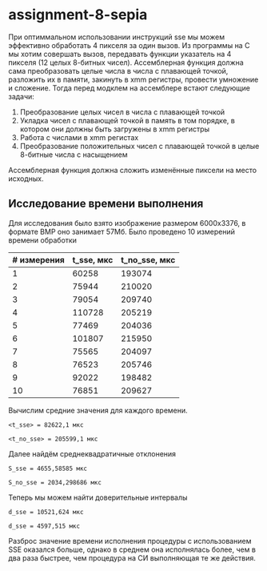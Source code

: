 # assignment-8-sepia

При оптиммальном использовании инструкций sse мы можем эффективно обработать 4 пикселя за один вызов. 
Из программы на C мы хотим совершать вызов, передавать функции указатель на 4 пикселя (12 целых 8-битных чисел).
Ассемблерная функция должна сама преобразовать целые числа в числа с плавающей точкой, разложить их в памяти, закинуть в xmm регистры, провести умножение и сложение. Тогда перед модклем на ассемблере встают следующие задачи: 
1. Преобразование целых чисел в числа с плавающей точкой
1. Укладка чисел с плавающей точкой в память в том порядке, в котором они должны быть загружены в xmm регистры
1. Работа с числами в xmm регистах
1. Преобразование положительных чисел с плавающей точкой в целые 8-битные числа с насыщением

Ассемблерная функция должна сложить изменённые пиксели на место исходных.

## Исследование времени выполнения
Для исследования было взято изображение размером 6000x3376, в формате BMP оно занимает 57Мб. Было проведено 10 измерений времени обработки

|# измерения|t_sse, мкс|t_no_sse, мкс|
|-----------|----------|-------------|
|1|60258|193074
|2|75944|210020
|3|79054|209740
|4|110728|205219
|5|77469|204036
|6|101807|215950
|7|75565|204097
|8|76523|205746
|9|92022|198482
|10|76851|209627

Вычислим средние значения для каждого времени. 

`<t_sse> = 82622,1 мкс`

`<t_no_sse> = 205599,1 мкс`

Далее найдём среднеквадратичные отклонения

`S_sse = 4655,58585 мкс`

`S_no_sse = 2034,298686 мкс`

Теперь мы можем найти доверительные интервалы

`d_sse = 10521,624 мкс`

`d_sse = 4597,515 мкс`

Разброс значение времени исполнения процедуры с использованием SSE оказался больше, однако в среднем она исполнялась более, чем в два раза быстрее, чем процедура на СИ выполняющая те же действия.